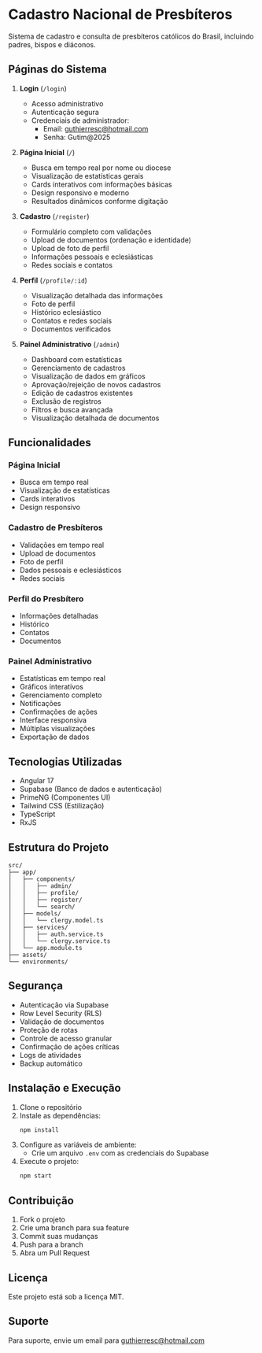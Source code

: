 # Cadastro Nacional de Presbíteros

Sistema de cadastro e consulta de presbíteros católicos do Brasil, incluindo padres, bispos e diáconos.

## Páginas do Sistema

1. **Login** (`/login`)
   - Acesso administrativo
   - Autenticação segura
   - Credenciais de administrador:
     - Email: guthierresc@hotmail.com
     - Senha: Gutim@2025

2. **Página Inicial** (`/`)
   - Busca em tempo real por nome ou diocese
   - Visualização de estatísticas gerais
   - Cards interativos com informações básicas
   - Design responsivo e moderno
   - Resultados dinâmicos conforme digitação

3. **Cadastro** (`/register`)
   - Formulário completo com validações
   - Upload de documentos (ordenação e identidade)
   - Upload de foto de perfil
   - Informações pessoais e eclesiásticas
   - Redes sociais e contatos

4. **Perfil** (`/profile/:id`)
   - Visualização detalhada das informações
   - Foto de perfil
   - Histórico eclesiástico
   - Contatos e redes sociais
   - Documentos verificados

5. **Painel Administrativo** (`/admin`)
   - Dashboard com estatísticas
   - Gerenciamento de cadastros
   - Visualização de dados em gráficos
   - Aprovação/rejeição de novos cadastros
   - Edição de cadastros existentes
   - Exclusão de registros
   - Filtros e busca avançada
   - Visualização detalhada de documentos

## Funcionalidades

### Página Inicial
- Busca em tempo real
- Visualização de estatísticas
- Cards interativos
- Design responsivo

### Cadastro de Presbíteros
- Validações em tempo real
- Upload de documentos
- Foto de perfil
- Dados pessoais e eclesiásticos
- Redes sociais

### Perfil do Presbítero
- Informações detalhadas
- Histórico
- Contatos
- Documentos

### Painel Administrativo
- Estatísticas em tempo real
- Gráficos interativos
- Gerenciamento completo
- Notificações
- Confirmações de ações
- Interface responsiva
- Múltiplas visualizações
- Exportação de dados

## Tecnologias Utilizadas

- Angular 17
- Supabase (Banco de dados e autenticação)
- PrimeNG (Componentes UI)
- Tailwind CSS (Estilização)
- TypeScript
- RxJS

## Estrutura do Projeto

```
src/
├── app/
│   ├── components/
│   │   ├── admin/
│   │   ├── profile/
│   │   ├── register/
│   │   └── search/
│   ├── models/
│   │   └── clergy.model.ts
│   ├── services/
│   │   ├── auth.service.ts
│   │   └── clergy.service.ts
│   └── app.module.ts
├── assets/
└── environments/
```

## Segurança

- Autenticação via Supabase
- Row Level Security (RLS)
- Validação de documentos
- Proteção de rotas
- Controle de acesso granular
- Confirmação de ações críticas
- Logs de atividades
- Backup automático

## Instalação e Execução

1. Clone o repositório
2. Instale as dependências:
   ```bash
   npm install
   ```
3. Configure as variáveis de ambiente:
   - Crie um arquivo `.env` com as credenciais do Supabase
4. Execute o projeto:
   ```bash
   npm start
   ```

## Contribuição

1. Fork o projeto
2. Crie uma branch para sua feature
3. Commit suas mudanças
4. Push para a branch
5. Abra um Pull Request

## Licença

Este projeto está sob a licença MIT.

## Suporte

Para suporte, envie um email para guthierresc@hotmail.com